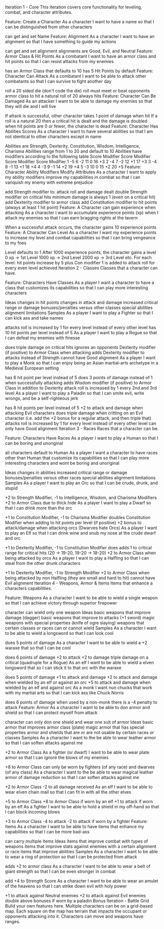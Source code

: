 Iteration 1 - Core
This iteration covers core functionality for leveling, combat, and character attributes.

Feature: Create a Character
As a character I want to have a name so that I can be distinguished from other characters

can get and set Name
Feature: Alignment
As a character I want to have an alignment so that I have something to guide my actions

can get and set alignment
alignments are Good, Evil, and Neutral
Feature: Armor Class & Hit Points
As a combatant I want to have an armor class and hit points so that I can resist attacks from my enemies

has an Armor Class that defaults to 10
has 5 Hit Points by default
Feature: Character Can Attack
As a combatant I want to be able to attack other combatants so that I can survive to fight another day

roll a 20 sided die (don't code the die)
roll must meet or beat opponents armor class to hit
a natural roll of 20 always hits
Feature: Character Can Be Damaged
As an attacker I want to be able to damage my enemies so that they will die and I will live

If attack is successful, other character takes 1 point of damage when hit
If a roll is a natural 20 then a critical hit is dealt and the damage is doubled
when hit points are 0 or fewer, the character is dead
Feature: Character Has Abilities Scores
As a character I want to have several abilities so that I am not identical to other characters except in name

Abilities are Strength, Dexterity, Constitution, Wisdom, Intelligence, Charisma
Abilities range from 1 to 20 and default to 10
Abilities have modifiers according to the following table
Score	Modifier	Score	Modifier	Score	Modifier	Score	Modifier
1	-5	6	-2	11	0	16	+3
2	-4	7	-2	12	+1	17	+3
3	-4	8	-1	13	+1	18	+4
4	-3	9	-1	14	+2	19	+4
5	-3	10	0	15	+2	20	+5
Feature: Character Ability Modifiers Modify Attributes
As a character I want to apply my ability modifiers improve my capabilities in combat so that I can vanquish my enemy with extreme prejudice

add Strength modifier to:
attack roll and damage dealt
double Strength modifier on critical hits
minimum damage is always 1 (even on a critical hit)
add Dexterity modifier to armor class
add Constitution modifier to hit points (always at least 1 hit point)
Feature: A Character can gain experience when attacking
As a character I want to accumulate experience points (xp) when I attack my enemies so that I can earn bragging rights at the tavern

When a successful attack occurs, the character gains 10 experience points
Feature: A Character Can Level
As a character I want my experience points to increase my level and combat capabilities so that I can bring vengeance to my foes

Level defaults to 1
After 1000 experience points, the character gains a level
0 xp -> 1st Level
1000 xp -> 2nd Level
2000 xp -> 3rd Level
etc.
For each level:
hit points increase by 5 plus Con modifier
1 is added to attack roll for every even level achieved
Iteration 2 - Classes
Classes that a character can have.

Feature: Characters Have Classes
As a player I want a character to have a class that customizes its capabilities so that I can play more interesting characters

Ideas
changes in hit points
changes in attack and damage
increased critical range or damage
bonuses/penalties versus other classes
special abilities
alignment limitations
Samples
As a player I want to play a Fighter so that I can kick ass and take names

attacks roll is increased by 1 for every level instead of every other level
has 10 hit points per level instead of 5
As a player I want to play a Rogue so that I can defeat my enemies with finesse

does triple damage on critical hits
ignores an opponents Dexterity modifier (if positive) to Armor Class when attacking
adds Dexterity modifier to attacks instead of Strength
cannot have Good alignment
As a player I want to play a Monk so that I can enjoy being an Asian martial-arts archetype in a Medieval European setting

has 6 hit point per level instead of 5
does 3 points of damage instead of 1 when successfully attacking
adds Wisdom modifier (if positive) to Armor Class in addition to Dexterity
attack roll is increased by 1 every 2nd and 3rd level
As a player I want to play a Paladin so that I can smite evil, write wrongs, and be a self-righteous jerk

has 8 hit points per level instead of 5
+2 to attack and damage when attacking Evil characters
does triple damage when critting on an Evil character (i.e. add the +2 bonus for a regular attack, and then triple that)
attacks roll is increased by 1 for every level instead of every other level
can only have Good alignment
Iteration 3 - Races
Races that a character can be.

Feature: Characters Have Races
As a player I want to play a Human so that I can be boring and unoriginal

all characters default to Human
As a player I want a character to have races other than Human that customize its capabilities so that I can play more interesting characters and wont be boring and unoriginal

Ideas
changes in abilities
increased critical range or damage
bonuses/penalties versus other races
special abilities
alignment limitations
Samples
As a player I want to play an Orc so that I can be crude, drunk, and stupid

+2 to Strength Modifier, -1 to Intelligence, Wisdom, and Charisma Modifiers
+2 to Armor Class due to thick hide
As a player I want to play a Dwarf so that I can drink more than the orc

+1 to Constitution Modifier, -1 to Charisma Modifier
doubles Constitution Modifier when adding to hit points per level (if positive)
+2 bonus to attack/damage when attacking orcs (Dwarves hate Orcs)
As a player I want to play an Elf so that I can drink wine and snub my nose at the crude dwarf and orc

+1 to Dexterity Modifier, -1 to Constitution Modifier
does adds 1 to critical range for critical hits (20 -> 19-20, 19-20 -> 18-20)
+2 to Armor Class when being attacked by orcs
As a player I want to play a Halfling so that I can steal from the other drunk characters

+1 to Dexterity Modifier, -1 to Strength Modifier
+2 to Armor Class when being attacked by non Halfling (they are small and hard to hit)
cannot have Evil alignment
Iteration 4 - Weapons, Armor & Items
Items that enhance a characters capabilities.

Feature: Weapons
As a character I want to be able to wield a single weapon so that I can achieve victory through superior firepower

character can wield only one weapon
Ideas
basic weapons that improve damage (dagger)
basic weapons that improve to attacks (+1 sword)
magic weapons with special properties (knife of ogre slaying)
weapons that certain classes or races can or cannot wield
Samples
As a character I want to be able to wield a longsword so that I can look cool

does 5 points of damage
As a character I want to be able to wield a +2 waraxe that so that I can be cool

does 6 points of damage
+2 to attack
+2 to damage
triple damage on a critical (quadruple for a Rogue)
As an elf I want to be able to wield a elven longsword that so I can stick it to that orc with the waraxe

does 5 points of damage
+1 to attack and damage
+2 to attack and damage when wielded by an elf or against an orc
+5 to attack and damage when wielded by an elf and against orc
As a monk I want nun chucks that work with my martial arts so that I can kick ass like Chuck Norris

does 6 points of damage
when used by a non-monk there is a -4 penalty to attack
Feature: Armor
As a character I want to be able to don armor and shield so that I can protect myself from attack

character can only don one shield and wear one suit of armor
Ideas
basic armor that improves armor class (plate)
magic armor that has special properties
armor and shields that are or are not usable by certain races or classes
Samples
As a character I want to the be able to wear leather armor so that I can soften attacks against me

+2 to Armor Class
As a fighter (or dwarf) I want to be able to wear plate armor so that I can ignore the blows of my enemies

+8 to Armor Class
can only be worn by fighters (of any race) and dwarves (of any class)
As a character I want to the be able to wear magical leather armor of damage reduction so that I can soften attacks against me

+2 to Armor Class
-2 to all damage received
As an elf I want to be able to wear elven chain mail so that I can fit in with all the other elves

+5 to Armor Class
+8 to Armor Class if worn by an elf
+1 to attack if worn by an elf
As a fighter I want to be able to hold a shield in my off-hand so that I can block incoming blows

+3 to Armor Class
-4 to attack
-2 to attack if worn by a fighter
Feature: Items
As a character I want to be able to have items that enhance my capabilities so that I can be more bad-ass

can carry multiple items
Ideas
items that improve combat with types of weapons
items that improve stats against enemies with a certain alignment or race
items that improve abilities
Samples
As a character I want to be able to wear a ring of protection so that I can be protected from attack

adds +2 to armor class
As a character I want to be able to wear a belt of giant strength so that I can be even stronger in combat

add +4 to Strength Score
As a character I want to be able to wear an amulet of the heavens so that I can strike down evil with holy power

+1 to attack against Neutral enemies
+2 to attack against Evil enemies
double above bonuses if worn by a paladin
Bonus Iteration - Battle Grid
Build your own features here. Multiple characters can be on a grid-based map. Each square on the map has terrain that impacts the occupant or opponents attacking into it. Characters can move and weapons have ranges.